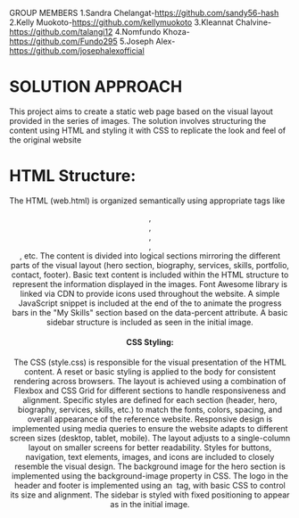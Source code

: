 GROUP MEMBERS
1.Sandra Chelangat-https://github.com/sandy56-hash
2.Kelly Muokoto-https://github.com/kellymuokoto
3.Kleannat Chalvine-https://github.com/talangi12
4.Nomfundo Khoza-https://github.com/Fundo295
5.Joseph Alex-https://github.com/josephalexofficial

# SOLUTION APPROACH

This project aims to create a static web page based on the visual layout provided in the series of images. The solution involves structuring the content using HTML and styling it with CSS to replicate the look and feel of the original website

# HTML Structure:

The HTML (web.html) is organized semantically using appropriate tags like <header>, <nav>, <section>, <article>, <footer>, etc.
The content is divided into logical sections mirroring the different parts of the visual layout (hero section, biography, services, skills, portfolio, contact, footer).
Basic text content is included within the HTML structure to represent the information displayed in the images.
Font Awesome library is linked via CDN to provide icons used throughout the website.
A simple JavaScript snippet is included at the end of the <body> to animate the progress bars in the "My Skills" section based on the data-percent attribute.
A basic sidebar structure is included as seen in the initial image.



# CSS Styling:

The CSS (style.css) is responsible for the visual presentation of the HTML content.
A reset or basic styling is applied to the body for consistent rendering across browsers.
The layout is achieved using a combination of Flexbox and CSS Grid for different sections to handle responsiveness and alignment.
Specific styles are defined for each section (header, hero, biography, services, skills, etc.) to match the fonts, colors, spacing, and overall appearance of the reference website.
Responsive design is implemented using media queries to ensure the website adapts to different screen sizes (desktop, tablet, mobile). The layout adjusts to a single-column layout on smaller screens for better readability.
Styles for buttons, navigation, text elements, images, and icons are included to closely resemble the visual design.
The background image for the hero section is implemented using the background-image property in CSS.
The logo in the header and footer is implemented using an <img> tag, with basic CSS to control its size and alignment.
The sidebar is styled with fixed positioning to appear as in the initial image.

